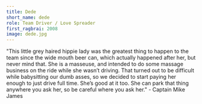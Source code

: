 ```yaml
---
title: Dede
short_name: dede
role: Team Driver / Love Spreader
first_ragbrai: 2008
image: dede.jpg
---
```

"This little grey haired hippie lady was the greatest thing to happen to the team since the wide mouth beer can, which actually happened after her, but never mind that. She is a masseuse, and intended to do some massage business on the ride while she wasn’t driving. That turned out to be difficult while babysitting our dumb asses, so we decided to start paying her enough to just drive full time. She’s good at it too. She can park that thing anywhere you ask her, so be careful where you ask her." - Captain Mike James
